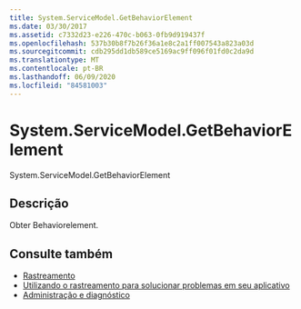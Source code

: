 ```yaml
---
title: System.ServiceModel.GetBehaviorElement
ms.date: 03/30/2017
ms.assetid: c7332d23-e226-470c-b063-0fb9d919437f
ms.openlocfilehash: 537b30b8f7b26f36a1e8c2a1ff007543a823a03d
ms.sourcegitcommit: cdb295dd1db589ce5169ac9ff096f01fd0c2da9d
ms.translationtype: MT
ms.contentlocale: pt-BR
ms.lasthandoff: 06/09/2020
ms.locfileid: "84581003"
---
```

# <a name="systemservicemodelgetbehaviorelement"></a>System.ServiceModel.GetBehaviorElement
System.ServiceModel.GetBehaviorElement  
  
## <a name="description"></a>Descrição  
 Obter Behaviorelement.  
  
## <a name="see-also"></a>Consulte também

- [Rastreamento](index.md)
- [Utilizando o rastreamento para solucionar problemas em seu aplicativo](using-tracing-to-troubleshoot-your-application.md)
- [Administração e diagnóstico](../index.md)
